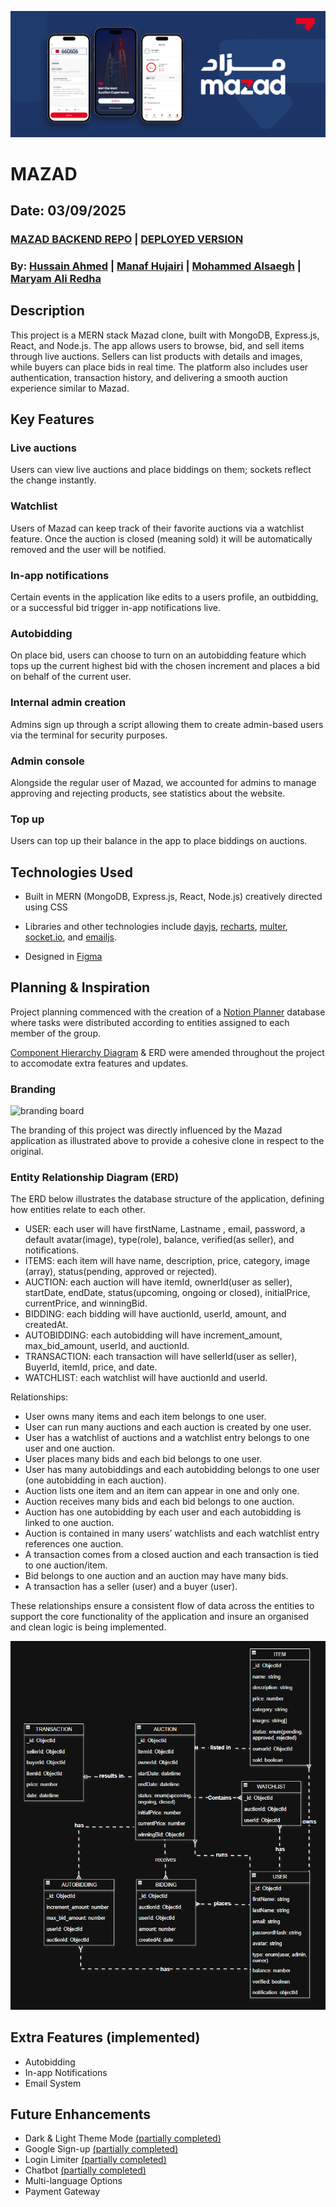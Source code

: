 ![header](/public/design-images/banner.png)

# MAZAD

## Date: 03/09/2025

### [MAZAD BACKEND REPO](https://github.com/hussainmohd03/mazad-backend) | [DEPLOYED VERSION]()

### By: [Hussain Ahmed](https://github.com/hussainmohd03) | [Manaf Hujairi](https://github.com/Manaf-10) | [Mohammed Alsaegh](https://github.com/MohamedAlsaegh) | [Maryam Ali Redha](https://github.com/maryamalihasanebrahim)

## **Description**
This project is a MERN stack Mazad clone, built with MongoDB, Express.js, React, and Node.js. The app allows users to browse, bid, and sell items through live auctions. Sellers can list products with details and images, while buyers can place bids in real time. The platform also includes user authentication, transaction history, and delivering a smooth auction experience similar to Mazad.

## **Key Features**
### **Live auctions** 
Users can view live auctions and place biddings on them; sockets reflect the change instantly. 

### **Watchlist** 
Users of Mazad can keep track of their favorite auctions via a watchlist feature. Once the auction is closed (meaning sold) it will be automatically removed and the user will be notified.

### **In-app notifications** 
Certain events in the application like edits to a users profile, an outbidding, or a successful bid trigger in-app notifications live.

### **Autobidding** 
On place bid, users can choose to turn on an autobidding feature which tops up the current highest bid with the chosen increment and places a bid on behalf of the current user.

### **Internal admin creation**
Admins sign up through a script allowing them to create admin-based users via the terminal for security purposes. 

### **Admin console** 
Alongside the regular user of Mazad, we accounted for admins to manage approving and rejecting products, see statistics about the website.

### **Top up** 
Users can top up their balance in the app to place biddings on auctions.

## **Technologies Used**

- Built in MERN (MongoDB, Express.js, React, Node.js) creatively directed using CSS

- Libraries and other technologies include [dayjs](https://day.js.org/), [recharts](https://recharts.org/en-US), [multer](https://www.npmjs.com/package/multer), [socket.io](https://socket.io/docs/v4/), and [emailjs](https://www.emailjs.com/).

- Designed in [Figma](https://www.figma.com/design/6Qd1w4GM21mcFWZkxZ3Pht/Mazad?node-id=0-1&t=UKvIVKRsOu3QsRXZ-1)

## **Planning & Inspiration**

Project planning commenced with the creation of a [Notion Planner](https://www.notion.so/Mazad-2562d10679d68003b85cd8988bd70bb2?source=copy_link) database where tasks were distributed according to entities assigned to each member of the group.

[Component Hierarchy Diagram](https://www.canva.com/design/DAGwokIeK7M/8g7vGFOHSABMzxOSa5yo2g/edit?utm_content=DAGwokIeK7M&utm_campaign=designshare&utm_medium=link2&utm_source=sharebutton) & ERD were amended throughout the project to accomodate extra features and updates.

### **Branding**

![branding board](/public/design-images/branding.png)

The branding of this project was directly influenced by the Mazad application as illustrated above to provide a cohesive clone in respect to the original.

### **Entity Relationship Diagram (ERD)**
The ERD below illustrates the database structure of the application, defining how entities relate to each other.

- USER: each user will have firstName, Lastname , email, password, a default avatar(image), type(role), balance, verified(as seller), and notifications.
- ITEMS: each item will have name, description, price, category, image (array), status(pending, approved or rejected).
- AUCTION: each auction will have itemId, ownerId(user as seller), startDate, endDate, status(upcoming, ongoing or closed), initialPrice, currentPrice, and winningBid.
- BIDDING: each bidding will have auctionId, userId, amount, and createdAt.
- AUTOBIDDING: each autobidding will have increment_amount, max_bid_amount, userId, and auctionId.
- TRANSACTION: each transaction will have sellerId(user as seller), BuyerId, itemId, price, and date.
- WATCHLIST: each watchlist will have auctionId and userId.

Relationships:
- User owns many items and each item belongs to one user.
- User can run many auctions and each auction is created by one user.
- User has a watchlist of auctions and a watchlist entry belongs to one user and one auction.
- User places many bids and each bid belongs to one user.
- User has many autobiddings and each autobidding belongs to one user (one autobidding in each auction).
- Auction lists one item and an item can appear in one and only one.
- Auction receives many bids and each bid belongs to one auction.
- Auction has one autobidding by each user and each autobidding is linked to one auction.
- Auction is contained in many users’ watchlists and each watchlist entry references one auction.
- A transaction comes from a closed auction and each transaction is tied to one auction/item.
- Bid belongs to one auction and an auction may have many bids.
- A transaction has a seller (user) and a buyer (user).

These relationships ensure a consistent flow of data across the entities to support the core functionality of the application and insure an organised and clean logic is being implemented.


![erd](/public/design-images/image.png)

## **Extra Features (implemented)**

- Autobidding
- In-app Notifications
- Email System

## **Future Enhancements**

- Dark & Light Theme Mode [(partially completed)](https://github.com/MohamedAlsaegh)
- Google Sign-up [(partially completed)](https://github.com/hussainmohd03)
- Login Limiter [(partially completed)](https://github.com/hussainmohd03)
- Chatbot [(partially completed)](https://github.com/hussainmohd03)
- Multi-language Options
- Payment Gateway
